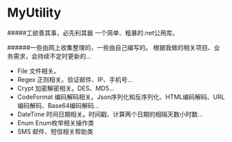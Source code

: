 # MyUtility
#####工欲善其事，必先利其器
一个简单、粗暴的.net公用库。  

######一些由网上收集整理的，一些由自己编写的。 根据我做的相关项目、业务需求，会持续不定时更新的...
  * File  文件相关。
  * Regex  正则相关。验证邮件、IP、手机号...
  * Crypt  加密解密相关。DES、MD5...
  * CodeFormat  编码解码相关。Json序列化和反序列化、HTML编码解码、URL编码解码、Base64编码解码...
  * DateTime  时间日期相关。时间戳、计算两个日期的相隔天数小时数...
  * Enum  Enum枚举相关操作类
  * SMS  邮件、短信相关帮助类

